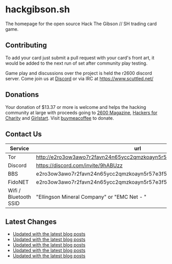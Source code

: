 # hackgibson.sh
The homepage for the open source Hack The Gibson // SH trading card game.


## Contributing

To add your card just submit a pull request with your card's front art, it would be added to the next run of set after community play testing.

Game play and discussions over the project is held the r2600 discord server. Come join us at [Discord](https://discord.com/invite/9hABUzz) or via IRC at https://www.scuttled.net/


## Donations

Your donation of $13.37 or more is welcome and helps the hacking community at large with proceeds going to [2600 Magazine](https://2600.com/), [Hackers for Charity](https://hackersforcharity.org) and [Girlstart](https://girlstart.org).  Visit [buymeacoffee](https://www.buymeacoffee.com/hackgibson.sh) to donate.


## Contact Us

Service | url
-|-
Tor | http://e2ro3ow3awo7r2favn24n65ycc2qmzkoayn5r57e3f56nvjwdcgg32ad.onion
Discord | https://discord.com/invite/9hABUzz
BBS | e2ro3ow3awo7r2favn24n65ycc2qmzkoayn5r57e3f56nvjwdcgg32ad.onion:23
FidoNET | e2ro3ow3awo7r2favn24n65ycc2qmzkoayn5r57e3f56nvjwdcgg32ad.onion:24554
Wifi / Bluetooth SSID | "Ellingson Mineral Company" or "EMC Net - <fidonet address>"

## Latest Changes
<!-- BLOG-POST-LIST:START -->
- [Updated with the latest blog posts](https://github.com/DFW2600/hackgibson.sh/commit/bacc604e503ae0a749f4ab3b973b6177cef0ffd6)
- [Updated with the latest blog posts](https://github.com/DFW2600/hackgibson.sh/commit/48c12efafd8a89e1fb72e310077a52791e339af4)
- [Updated with the latest blog posts](https://github.com/DFW2600/hackgibson.sh/commit/16f5108f09613a8f70b6c1b4cea6fb1a70911509)
- [Updated with the latest blog posts](https://github.com/DFW2600/hackgibson.sh/commit/a17e4c8dfc2566e1a5285fc3fc68d308717edaa1)
- [Updated with the latest blog posts](https://github.com/DFW2600/hackgibson.sh/commit/82ca7139008b1648c4d6316b19165e4c91b12834)
<!-- BLOG-POST-LIST:END -->
